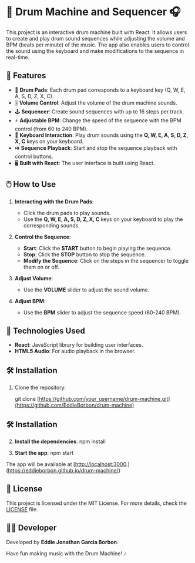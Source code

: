 # 🎵 Drum Machine and Sequencer 🎧

This project is an interactive drum machine built with React. It allows users to create and play drum sound sequences while adjusting the volume and BPM (beats per minute) of the music. The app also enables users to control the sound using the keyboard and make modifications to the sequence in real-time.

## 🔧 Features

- 🎤 **Drum Pads**: Each drum pad corresponds to a keyboard key (Q, W, E, A, S, D, Z, X, C).
- 🎚️ **Volume Control**: Adjust the volume of the drum machine sounds.
- 🕹️ **Sequencer**: Create sound sequences with up to 16 steps per track.
- ⚡ **Adjustable BPM**: Change the speed of the sequence with the BPM control (from 60 to 240 BPM).
- 🔑 **Keyboard Interaction**: Play drum sounds using the **Q, W, E, A, S, D, Z, X, C** keys on your keyboard.
- ⏯️ **Sequence Playback**: Start and stop the sequence playback with control buttons.
- 🖥️ **Built with React**: The user interface is built using React.

## 🖱️ How to Use

1. **Interacting with the Drum Pads**:
   - Click the drum pads to play sounds.
   - Use the **Q, W, E, A, S, D, Z, X, C** keys on your keyboard to play the corresponding sounds.

2. **Control the Sequence**:
   - **Start**: Click the **START** button to begin playing the sequence.
   - **Stop**: Click the **STOP** button to stop the sequence.
   - **Modify the Sequence**: Click on the steps in the sequencer to toggle them on or off.

3. **Adjust Volume**:
   - Use the **VOLUME** slider to adjust the sound volume.

4. **Adjust BPM**:
   - Use the **BPM** slider to adjust the sequence speed (60-240 BPM).

## 🎨 Technologies Used

- **React**: JavaScript library for building user interfaces.
- **HTML5 Audio**: For audio playback in the browser.

## 🛠️ Installation

1. Clone the repository:

   git clone [https://github.com/your_username/drum-machine.git](https://github.com/EddieBorbon/drum-machine)

## 🛠️ Installation

2. **Install the dependencies**:
   npm install

3. **Start the app**:
   npm start

The app will be available at [[http://localhost:3000]([http://localhost:3000](https://eddieborbon.github.io/drum-machine/)).](https://eddieborbon.github.io/drum-machine/)

## 📜 License

This project is licensed under the MIT License. For more details, check the [LICENSE](LICENSE) file.

## 👨‍💻 Developer

Developed by **Eddie Jonathan Garcia Borbon**.

Have fun making music with the Drum Machine! 🎶
